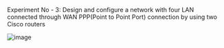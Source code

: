 Experiment No - 3: Design and configure a network with four LAN connected through WAN PPP(Point to Point Port) connection by using two Cisco routers

![image](https://user-images.githubusercontent.com/47166768/236658814-708de58a-75ba-42a2-9ae8-7b2460b30b33.png)



